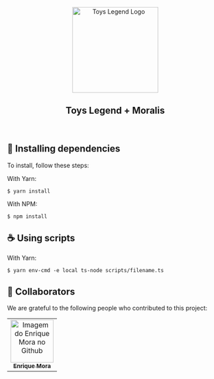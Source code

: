 <div align="center">
  <img
    width="200"
    alt="Toys Legend Logo"
    src="https://github.com/toyslegend/discord-bot/blob/main/assets/logo.png?raw=true"
  />

## Toys Legend + Moralis

</div>
<br>

## 🚀 Installing dependencies

To install, follow these steps:

With Yarn:

```
$ yarn install
```

With NPM:

```
$ npm install
```

## ☕ Using scripts


With Yarn:

```
$ yarn env-cmd -e local ts-node scripts/filename.ts
```

## 🤝 Collaborators

We are grateful to the following people who contributed to this project:

<table>
  <tr>
    <td align="center">
      <a href="https://github.com/enriquebeta6">
        <img src="https://avatars.githubusercontent.com/u/22513684?v=4" width="100px;" alt="Imagem do Enrique Mora no Github"/><br>
        <sub>
          <b>Enrique Mora</b>
        </sub>
      </a>
    </td>
  </tr>
</table>
